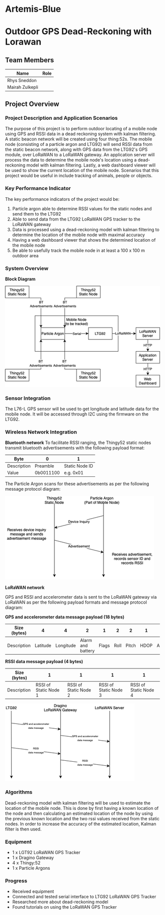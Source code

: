 # Artemis-Blue

# Outdoor GPS Dead-Reckoning with Lorawan

## Team Members

| Name | Role |
| ----------- | ----------- |
| Rhys Sneddon |  |
| Mairah Zulkepli |  |

## Project Overview
### Project Description and Application Scenarios
The purpose of this project is to perform outdoor locating of a mobile node using GPS and RSSI data in a dead reckoning system with kalman filtering. A static beacon network will be created using four thing:52s. The mobile node (consisting of a particle argon and LTG92) will send RSSI data from the static beacon network, along with GPS data from the LTG92's GPS module, over LoRaWAN to a LoRaWAN gateway. An application server will process the data to determine the mobile node's location using a dead-reckoning model with kalman filtering. Lastly, a web dashboard viewer will be used to show the current location of the mobile node. Scenarios that this project would be useful in include tracking of animals, people or objects.

### Key Performance Indicator
The key performance indicators of the project would be:
1. Particle argon able to determine RSSI values for the static nodes and send them to the LTG92
2. Able to send data from the LTG92 LoRaWAN GPS tracker to the LoRaWAN gateway
3. Data is processed using a dead-reckoning model with kalman filtering to determine the location of the mobile node with maximal accuracy
4. Having a web dashboard viewer that shows the determined location of the mobile node
5. Be able to usefully track the mobile node in at least a 100 x 100 m outdoor area

### System Overview
**Block Diagram**


![Block Diagram](systemdiagram.png)

### Sensor Integration
The L76-L GPS sensor will be used to get longitude and latitude data for the mobile node. It will be accessed through I2C using the firmware on the LTG92. 


### Wireless Network Integration
**Bluetooth network**
To facilitate RSSI ranging, the Thingy52 static nodes transmit bluetooth advertisements with the following payload format:

| Byte | 0 | 1 |
| ----------- | ----------- | ----------- |
| Description | Preamble | Static Node ID |
| Value | 0b0011100 | e.g. 0x01 |

The Particle Argon scans for these advertisements as per the following message protocol diagram:

![Bluetooth Diagram](btdiagram.png)

**LoRaWAN network**

GPS and RSSI and accelerometer data is sent to the LoRaWAN gateway via LoRaWAN as per the following payload formats and message protocol diagram:

**GPS and accelerometer data message payload (18 bytes)**

| Size (bytes) | 4 | 4 | 2 | 1 | 2 | 2 | 1 | 2 | 
| ----------- | ----------- | ----------- | ----------- | ----------- | ----------- | ----------- | ----------- | ----------- |
| Description | Latitude | Longitude | Alarm and battery | Flags | Roll | Pitch | HDOP | Altitude |

**RSSI data message payload (4 bytes)**

| Size (bytes) | 1 | 1 | 1 | 1 |
| ----------- | ----------- | ----------- | ----------- | ----------- |
| Description | RSSI of Static Node 1 | RSSI of Static Node 2 | RSSI of Static Node 3 | RSSI of Static Node 4 | 


![LWDiagram](lwdiagram.png)

### Algorithms
Dead-reckoning model with kalman filtering will be used to estimate the location of the mobile node. This is done by first having a known location of the node and then calculating an estimated location of the node by using the previous known location and the two rssi values received from the static nodes. In order to increase the accuracy of the estimated location, Kalman filter is then used.

### Equipment
- 1 x LGT92 LoRaWAN GPS Tracker
- 1 x Dragino Gateway
- 4 x Thingy:52
- 1 x Particle Argons

### Progress
- Received equipment
- Connected and tested serial interface to LTG92 LoRaWAN GPS Tracker 
- Researched more about dead-reckoning model
- Found tutorials on using the LoRaWAN GPS Tracker
